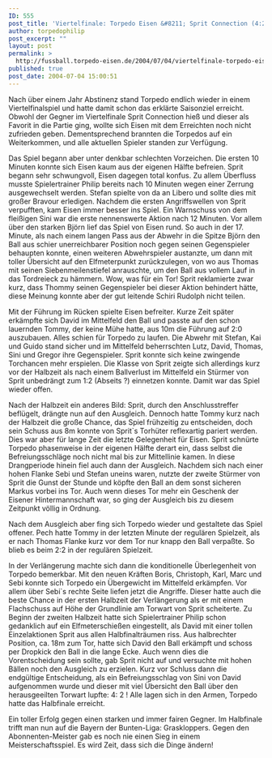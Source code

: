 ```yaml
---
ID: 555
post_title: 'Viertelfinale: Torpedo Eisen &#8211; Sprit Connection (4:2 n.V.)'
author: torpedophilip
post_excerpt: ""
layout: post
permalink: >
  http://fussball.torpedo-eisen.de/2004/07/04/viertelfinale-torpedo-eisen-sprit-connection-42-n-v/
published: true
post_date: 2004-07-04 15:00:51
---
```

Nach über einem Jahr Abstinenz stand Torpedo endlich wieder in einem Viertelfinalspiel und hatte damit schon das erklärte Saisonziel erreicht. Obwohl der Gegner im Viertelfinale Sprit Connection hieß und dieser als Favorit in die Partie ging, wollte sich Eisen mit dem Erreichten noch nicht zufrieden geben. Dementsprechend brannten die Torpedos auf ein Weiterkommen, und alle aktuellen Spieler standen zur Verfügung.

Das Spiel begann aber unter denkbar schlechten Vorzeichen. Die ersten 10 Minuten konnte sich Eisen kaum aus der eigenen Hälfte befreien. Sprit begann sehr schwungvoll, Eisen dagegen total konfus. Zu allem Überfluss musste Spielertrainer Philip bereits nach 10 Minuten wegen einer Zerrung ausgewechselt werden. Stefan spielte von da an Libero und sollte dies mit großer Bravour erledigen. Nachdem die ersten Angriffswellen von Sprit verpufften, kam Eisen immer besser ins Spiel. Ein Warnschuss von dem fleißigen Sini war die erste nennenswerte Aktion nach 12 Minuten. Vor allem über den starken Björn lief das Spiel von Eisen rund. So auch in der 17. Minute, als nach einem langen Pass aus der Abwehr in die Spitze Björn den Ball aus schier unerreichbarer Position noch gegen seinen Gegenspieler behaupten konnte, einen weiteren Abwehrspieler austanzte, um dann mit toller Übersicht auf den Elfmeterpunkt zurückzulegen, von wo aus Thomas mit seinen Siebenmeilenstiefel anrauschte, um den Ball aus vollem Lauf in das Tordreieck zu hämmern. Wow, was für ein Tor! Sprit reklamierte zwar kurz, dass Thommy seinen Gegenspieler bei dieser Aktion behindert hätte, diese Meinung konnte aber der gut leitende Schiri Rudolph nicht teilen.

Mit der Führung im Rücken spielte Eisen befreiter. Kurze Zeit später erkämpfte sich David im Mittelfeld den Ball und passte auf den schon lauernden Tommy, der keine Mühe hatte, aus 10m die Führung auf 2:0 auszubauen. Alles schien für Torpedo zu laufen. Die Abwehr mit Stefan, Kai und Guido stand sicher und im Mittelfeld beherrschten Lutz, David, Thomas, Sini und Gregor ihre Gegenspieler. Sprit konnte sich keine zwingende Torchancen mehr erspielen. Die Klasse von Sprit zeigte sich allerdings kurz vor der Halbzeit als nach einem Ballverlust im Mittelfeld ein Stürmer von Sprit unbedrängt zum 1:2 (Abseits ?) einnetzen konnte. Damit war das Spiel wieder offen.

Nach der Halbzeit ein anderes Bild: Sprit, durch den Anschlusstreffer beflügelt, drängte nun auf den Ausgleich. Dennoch hatte Tommy kurz nach der Halbzeit die große Chance, das Spiel frühzeitig zu entscheiden, doch sein Schuss aus 8m konnte von Sprit`s Torhüter reflexartig pariert werden. Dies war aber für lange Zeit die letzte Gelegenheit für Eisen. Sprit schnürte Torpedo phasenweise in der eigenen Hälfte derart ein, dass selbst die Befreiungsschläge noch nicht mal bis zur Mittellinie kamen. In diese Drangperiode hinein fiel auch dann der Ausgleich. Nachdem sich nach einer hohen Flanke Sebi und Stefan uneins waren, nutzte der zweite Stürmer von Sprit die Gunst der Stunde und köpfte den Ball an dem sonst sicheren Markus vorbei ins Tor. Auch wenn dieses Tor mehr ein Geschenk der Eisener Hintermannschaft war, so ging der Ausgleich bis zu diesem Zeitpunkt völlig in Ordnung.

Nach dem Ausgleich aber fing sich Torpedo wieder und gestaltete das Spiel offener. Pech hatte Tommy in der letzten Minute der regulären Spielzeit, als er nach Thomas Flanke kurz vor dem Tor nur knapp den Ball verpaßte. So blieb es beim 2:2 in der regulären Spielzeit.

In der Verlängerung machte sich dann die konditionelle Überlegenheit von Torpedo bemerkbar. Mit den neuen Kräften Boris, Christoph, Karl, Marc und Sebi konnte sich Torpedo ein Übergewicht im Mittelfeld erkämpfen. Vor allem über Sebi`s rechte Seite liefen jetzt die Angriffe. Dieser hatte auch die beste Chance in der ersten Halbzeit der Verlängerung als er mit einem Flachschuss auf Höhe der Grundlinie am Torwart von Sprit scheiterte. Zu Beginn der zweiten Halbzeit hatte sich Spielertrainer Philip schon gedanklich auf ein Elfmeterschießen eingestellt, als David mit einer tollen Einzelaktionen Sprit aus allen Halbfinalträumen riss. Aus halbrechter Position, ca. 18m zum Tor, hatte sich David den Ball erkämpft und schoss per Dropkick den Ball in die lange Ecke. Auch wenn dies die Vorentscheidung sein sollte, gab Sprit nicht auf und versuchte mit hohen Bällen noch den Ausgleich zu erzielen. Kurz vor Schluss dann die endgültige Entscheidung, als ein Befreiungsschlag von Sini von David aufgenommen wurde und dieser mit viel Übersicht den Ball über den herausgeeilten Torwart lupfte: 4: 2 ! Alle lagen sich in den Armen, Torpedo hatte das Halbfinale erreicht. 

Ein toller Erfolg gegen einen starken und immer fairen Gegner. Im Halbfinale trifft man nun auf die Bayern der Bunten-Liga: Graskloppers. Gegen den Abonnenten-Meister gab es noch nie einen Sieg in einem Meisterschaftsspiel. Es wird Zeit, dass sich die Dinge ändern!